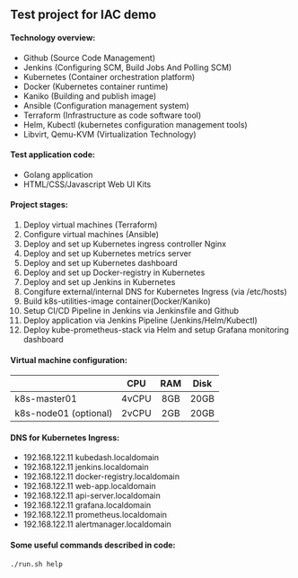 ## Test project for IAC demo

#### Technology overview:
- Github (Source Code Management)
- Jenkins (Configuring SCM, Build Jobs And Polling SCM)
- Kubernetes (Container orchestration platform)
- Docker (Kubernetes container runtime)
- Kaniko (Building and publish image)
- Ansible (Configuration management system)
- Terraform (Infrastructure as code software tool)
- Helm, Kubectl (kubernetes configuration management tools)
- Libvirt, Qemu-KVM (Virtualization Technology)

#### Test application code:
- Golang application
- HTML/CSS/Javascript Web UI Kits

#### Project stages:
1. Deploy virtual machines (Terraform)
1. Configure virtual machines (Ansible)
1. Deploy and set up Kubernetes ingress controller Nginx
1. Deploy and set up Kubernetes metrics server
1. Deploy and set up Kubernetes dashboard
1. Deploy and set up Docker-registry in Kubernetes
1. Deploy and set up Jenkins in Kubernetes
1. Congifure external/internal DNS for Kubernetes Ingress (via /etc/hosts)
1. Build k8s-utilities-image container(Docker/Kaniko) 
1. Setup CI/CD Pipeline in Jenkins via Jenkinsfile and Github
1. Deploy application via Jenkins Pipeline (Jenkins/Helm/Kubectl)
1. Deploy kube-prometheus-stack via Helm and setup Grafana monitoring dashboard

#### Virtual machine configuration:
|                       |  CPU  | RAM | Disk |
| --------------------- |:-----:|:---:|:----:|
| k8s-master01          | 4vCPU | 8GB | 20GB |
| k8s-node01 (optional) | 2vCPU | 2GB | 20GB |


#### DNS for Kubernetes Ingress:
- 192.168.122.11 kubedash.localdomain
- 192.168.122.11 jenkins.localdomain
- 192.168.122.11 docker-registry.localdomain
- 192.168.122.11 web-app.localdomain
- 192.168.122.11 api-server.localdomain
- 192.168.122.11 grafana.localdomain
- 192.168.122.11 prometheus.localdomain
- 192.168.122.11 alertmanager.localdomain
#### Some useful commands described in code:
```
./run.sh help
```

